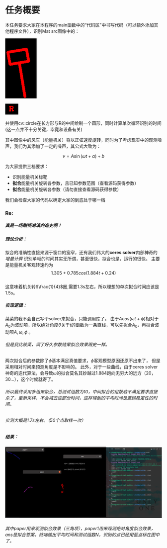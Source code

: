 # 任务概要

本任务要求大家在本程序的main函数中的“代码区"中书写代码（可以额外添加其他程序文件），识别Mat src图像中的：

![img](./image/target.png)

![img](./image/R.png)

并使用cv::circle在长方形与R的中间绘制一个圆形，同时计算单次循环识别的时间(这一点并不十分关键，毕竟和设备有关)

其中图像中的风车（能量机关）将以正弦速度旋转，同时为了考虑现实中的观测噪声，我们为其添加了一定的噪声，其公式大致为：

$$
v=A\sin{(\omega t + \alpha)}+b
$$

为大家提供三档要求：

- 识别能量机关标靶
- **拟合**能量机关旋转各参数，且已知参数范围（查看源码获得参数）
- **拟合**能量机关旋转各参数（请勿直接查看源码获得参数）

我们会检查大家的代码以确定大家的到底处于哪一档

### Re:
##### 真是一场酣畅淋漓的造史啊！

##### 理论分析：

拟合的准确性直接来源于窗口的宽窄，还有我们伟大的**ceres solver**内部神奇的 *增量计算*
识别单帧的时间其实无所谓，甚至很快，拟合也是，运行的很快。
主要是能量机关客观转速约为
 $$
 1.305+0.785cos(1.884t+0.24) 
 $$   
 这意味着机关转$\frac{1}{4}$圈,需要1.3s左右，所以理想的单次拟合时间应该是1.5s。

 ##### 实现逻辑：
 菜菜的我不会自己写个solver来拟合，只能调用库了。
 由于$Acos(\omega t+\phi)$相对于$A_0$为波动项，所以绝对角度$\theta$关于$t$的函数为一条直线，可以先拟合$A_0$，再拟合波动项$A,\omega,\phi$ 。
 ###### 但是我比较菜，调了好久参数结果拟合效果跟史一样。
 两次拟合后的参数除了$\phi$基本满足真值要求，$\phi$客观模型原因还原不出来了，
 但是采用相对时间来预测角度是不影响的。
 此外，对于一些曲线，由于ceres solver神奇的迭代算法，会导致$\omega$的拟合莫名其妙越过1.884跑向无穷大的远方（20，30...），这个时候就寄了。
 ###### 所以最终采用多组来拟合，总测试组数为10，中间拟合的组数若不满足要求直接杀了，重新采样，不会减去这部分时间，这样得到的平均时间是兼顾稳定性的时间。
 ###### 实测大概是1.7s左右。（50个点取样一次）

##### 结果：
![img](./image/mytest.png)
###### 其中paper用来观测拟合效果（三角项），paper1用来观测绝对角度拟合效果，ans是拟合答案，终端输出平均时间和测试组数N，识别的点已经用蓝点标在图中了。
